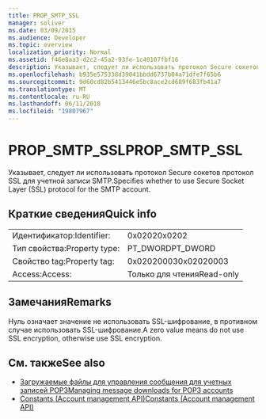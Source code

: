 ```yaml
---
title: PROP_SMTP_SSL
manager: soliver
ms.date: 03/09/2015
ms.audience: Developer
ms.topic: overview
localization_priority: Normal
ms.assetid: f46e8aa3-d2c2-45a2-93fe-1c40107fbf16
description: Указывает, следует ли использовать протокол Secure сокетов протокол SSL для учетной записи SMTP.
ms.openlocfilehash: b935e575338d39041bbdd6737b04a71dfe7f65b6
ms.sourcegitcommit: 9d60cd82b5413446e5bc8ace2cd689f683fb41a7
ms.translationtype: MT
ms.contentlocale: ru-RU
ms.lasthandoff: 06/11/2018
ms.locfileid: "19807967"
---
```

# <a name="propsmtpssl"></a><span data-ttu-id="08442-103">PROP_SMTP_SSL</span><span class="sxs-lookup"><span data-stu-id="08442-103">PROP_SMTP_SSL</span></span>

<span data-ttu-id="08442-104">Указывает, следует ли использовать протокол Secure сокетов протокол SSL для учетной записи SMTP.</span><span class="sxs-lookup"><span data-stu-id="08442-104">Specifies whether to use Secure Socket Layer (SSL) protocol for the SMTP account.</span></span>
  
## <a name="quick-info"></a><span data-ttu-id="08442-105">Краткие сведения</span><span class="sxs-lookup"><span data-stu-id="08442-105">Quick info</span></span>

|||
|:-----|:-----|
|<span data-ttu-id="08442-106">Идентификатор:</span><span class="sxs-lookup"><span data-stu-id="08442-106">Identifier:</span></span>  <br/> |<span data-ttu-id="08442-107">0x0202</span><span class="sxs-lookup"><span data-stu-id="08442-107">0x0202</span></span>  <br/> |
|<span data-ttu-id="08442-108">Тип свойства:</span><span class="sxs-lookup"><span data-stu-id="08442-108">Property type:</span></span>  <br/> |<span data-ttu-id="08442-109">PT_DWORD</span><span class="sxs-lookup"><span data-stu-id="08442-109">PT_DWORD</span></span>  <br/> |
|<span data-ttu-id="08442-110">Свойство tag:</span><span class="sxs-lookup"><span data-stu-id="08442-110">Property tag:</span></span>  <br/> |<span data-ttu-id="08442-111">0x02020003</span><span class="sxs-lookup"><span data-stu-id="08442-111">0x02020003</span></span>  <br/> |
|<span data-ttu-id="08442-112">Access:</span><span class="sxs-lookup"><span data-stu-id="08442-112">Access:</span></span>  <br/> |<span data-ttu-id="08442-113">Только для чтения</span><span class="sxs-lookup"><span data-stu-id="08442-113">Read-only</span></span>  <br/> |
   
## <a name="remarks"></a><span data-ttu-id="08442-114">Замечания</span><span class="sxs-lookup"><span data-stu-id="08442-114">Remarks</span></span>

<span data-ttu-id="08442-115">Нуль означает значение не использовать SSL-шифрование, в противном случае использовать SSL-шифрование.</span><span class="sxs-lookup"><span data-stu-id="08442-115">A zero value means do not use SSL encryption, otherwise use SSL encryption.</span></span>
  
## <a name="see-also"></a><span data-ttu-id="08442-116">См. также</span><span class="sxs-lookup"><span data-stu-id="08442-116">See also</span></span>

- [<span data-ttu-id="08442-117">Загружаемые файлы для управления сообщения для учетных записей POP3</span><span class="sxs-lookup"><span data-stu-id="08442-117">Managing message downloads for POP3 accounts</span></span>](managing-message-downloads-for-pop3-accounts.md) 
- [<span data-ttu-id="08442-118">Constants (Account management API)</span><span class="sxs-lookup"><span data-stu-id="08442-118">Constants (Account management API)</span></span>](constants-account-management-api.md)

